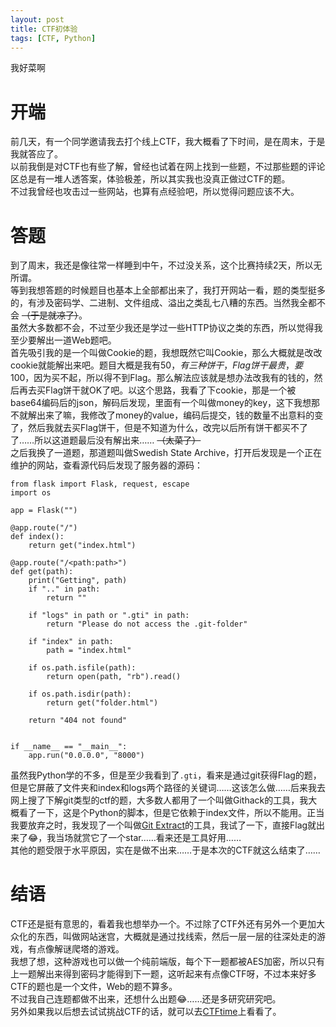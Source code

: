 ```yaml
---
layout: post
title: CTF初体验
tags: [CTF, Python]
---
```


  我好菜啊<!--more-->   
   
# 开端
  前几天，有一个同学邀请我去打个线上CTF，我大概看了下时间，是在周末，于是我就答应了。   
  以前我倒是对CTF也有些了解，曾经也试着在网上找到一些题，不过那些题的评论区总是有一堆人透答案，体验极差，所以其实我也没真正做过CTF的题。   
  不过我曾经也攻击过一些网站，也算有点经验吧，所以觉得问题应该不大。

# 答题
  到了周末，我还是像往常一样睡到中午，不过没关系，这个比赛持续2天，所以无所谓。   
  等到我想答题的时候题目也基本上全部都出来了，我打开网站一看，题的类型挺多的，有涉及密码学、二进制、文件组成、溢出之类乱七八糟的东西。当然我全都不会 ~~（于是就凉了）~~。   
  虽然大多数都不会，不过至少我还是学过一些HTTP协议之类的东西，所以觉得我至少要解出一道Web题吧。   
  首先吸引我的是一个叫做Cookie的题，我想既然它叫Cookie，那么大概就是改改cookie就能解出来吧。题目大概是我有$50，有三种饼干，Flag饼干最贵，要$100，因为买不起，所以得不到Flag。那么解法应该就是想办法改我有的钱的，然后再去买Flag饼干就OK了吧。以这个思路，我看了下cookie，那是一个被base64编码后的json，解码后发现，里面有一个叫做money的key，这下我想那不就解出来了嘛，我修改了money的value，编码后提交，钱的数量不出意料的变了，然后我就去买Flag饼干，但是不知道为什么，改完以后所有饼干都买不了了……所以这道题最后没有解出来…… ~~（太菜了）~~   
  之后我换了一道题，那道题叫做Swedish State Archive，打开后发现是一个正在维护的网站，查看源代码后发现了服务器的源码：
```
from flask import Flask, request, escape
import os

app = Flask("")

@app.route("/")
def index():
    return get("index.html")

@app.route("/<path:path>")
def get(path):
    print("Getting", path)
    if ".." in path:
        return ""

    if "logs" in path or ".gti" in path:
        return "Please do not access the .git-folder"

    if "index" in path:
        path = "index.html"

    if os.path.isfile(path):
        return open(path, "rb").read()

    if os.path.isdir(path):
        return get("folder.html")

    return "404 not found"


if __name__ == "__main__":
    app.run("0.0.0.0", "8000")
```
  虽然我Python学的不多，但是至少我看到了`.gti`，看来是通过git获得Flag的题，但是它屏蔽了文件夹和index和logs两个路径的关键词……这该怎么做……后来我去网上搜了下解git类型的ctf的题，大多数人都用了一个叫做Githack的工具，我大概看了一下，这是个Python的脚本，但是它依赖于index文件，所以不能用。正当我要放弃之时，我发现了一个叫做[Git Extract](https://github.com/gakki429/Git_Extract)的工具，我试了一下，直接Flag就出来了😂，我当场就赏它了一个star……看来还是工具好用……   
  其他的题受限于水平原因，实在是做不出来……于是本次的CTF就这么结束了……
  
# 结语
  CTF还是挺有意思的，看着我也想举办一个。不过除了CTF外还有另外一个更加大众化的东西，叫做网站迷宫，大概就是通过找线索，然后一层一层的往深处走的游戏，有点像解谜爬塔的游戏。   
  我想了想，这种游戏也可以做一个纯前端版，每个下一题都被AES加密，所以只有上一题解出来得到密码才能得到下一题，这听起来有点像CTF呀，不过本来好多CTF的题也是一个文件，Web的题不算多。   
  不过我自己连题都做不出来，还想什么出题😂……还是多研究研究吧。   
  另外如果我以后想去试试挑战CTF的话，就可以去[CTFtime](https://ctftime.org/)上看看了。
  
